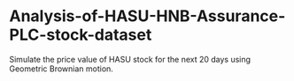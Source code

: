 # Analysis-of-HASU-HNB-Assurance-PLC-stock-dataset

Simulate the price value of HASU stock for the next 20 days using Geometric Brownian motion.
